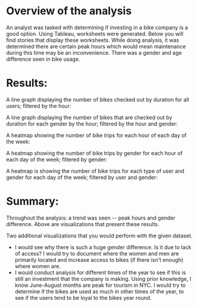 # Overview of the analysis
An analyst was tasked with determining if investing in a bike company is a good option. Using Tableau, worksheets were generated. Below you will find stories that display these worksheets. While doing analysis, it was determined there are certain peak hours which would mean maintenance during this time may be an inconvenience. There was a gender and age difference seen in bike usage.

# Results: 
A line graph displaying the number of bikes checked out by duration for all users; filtered by the hour:

A line graph displaying the number of bikes that are checked out by duration for each gender by the hour; filtered by the hour and gender:

A heatmap showing the number of bike trips for each hour of each day of the week:

A heatmap showing the number of bike trips by gender for each hour of each day of the week; filtered by gender:

A heatmap is showing the number of bike trips for each type of user and gender for each day of the week; filtered by user and gender:

# Summary: 
Throughout the analysis: a trend was seen -- peak hours and gender difference.  Above are visualizations that present these results.

Two additional visualizations that you would perform with the given dataset.
* I would see why there is such a huge gender difference. Is it due to lack of access? I would try to document where the women and men are primarily located and increase access to bikes (if there isn't enough) where women are.
* I would conduct analysis for different times of the year to see if this is still an investment that the company is making. Using prior knowledge, I know June-August months are peak for tourism in NYC. I would try to determine if the bikes are used as much in other times of the year, to see if the users tend to be loyal to the bikes year round.

